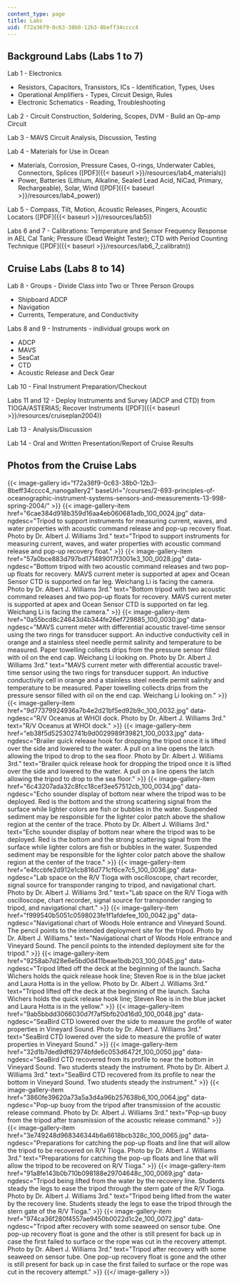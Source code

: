 ```yaml
---
content_type: page
title: Labs
uid: f72a36f9-0c63-38b0-12b3-8beff34cccc4
---
```


Background Labs (Labs 1 to 7)
-----------------------------

Lab 1 - Electronics

*   Resistors, Capacitors, Transistors, ICs - Identification, Types, Uses
*   Operational Amplifiers - Types, Circuit Design, Rules
*   Electronic Schematics - Reading, Troubleshooting

Lab 2 - Circuit Construction, Soldering, Scopes, DVM - Build an Op-amp Circuit

Lab 3 - MAVS Circuit Analysis, Discussion, Testing

Lab 4 - Materials for Use in Ocean

*   Materials, Corrosion, Pressure Cases, O-rings, Underwater Cables, Connectors, Splices ([PDF]({{< baseurl >}}/resources/lab4_materials))
*   Power, Batteries (Lithium, Alkaline, Sealed Lead Acid, NiCad, Primary, Rechargeable), Solar, Wind ([PDF]({{< baseurl >}}/resources/lab4_power))

Lab 5 - Compass, Tilt, Motion, Acoustic Releases, Pingers, Acoustic Locators ([PDF]({{< baseurl >}}/resources/lab5))

Labs 6 and 7 - Calibrations: Temperature and Sensor Frequency Response in AEL Cal Tank; Pressure (Dead Weight Tester); CTD with Period Counting Technique ([PDF]({{< baseurl >}}/resources/lab6_7_calibratn))

Cruise Labs (Labs 8 to 14)
--------------------------

Lab 8 - Groups - Divide Class into Two or Three Person Groups

*   Shipboard ADCP
*   Navigation
*   Currents, Temperature, and Conductivity

Labs 8 and 9 - Instruments - individual groups work on

*   ADCP
*   MAVS
*   SeaCat
*   CTD
*   Acoustic Release and Deck Gear

Lab 10 - Final Instrument Preparation/Checkout

Labs 11 and 12 - Deploy Instruments and Survey (ADCP and CTD) from TIOGA/ASTERIAS; Recover Instruments ([PDF]({{< baseurl >}}/resources/cruiseplan2004))

Lab 13 - Analysis/Discussion

Lab 14 - Oral and Written Presentation/Report of Cruise Results

Photos from the Cruise Labs
---------------------------
{{< image-gallery id="f72a36f9-0c63-38b0-12b3-8beff34cccc4_nanogallery2" baseUrl="/courses/2-693-principles-of-oceanographic-instrument-systems-sensors-and-measurements-13-998-spring-2004/" >}}
{{< image-gallery-item href="6cae384d918b359d16aa4eb060681adb_100_0024.jpg" data-ngdesc="Tripod to support instruments for measuring current, waves, and water properties with acoustic command release and pop-up recovery float. Photo by Dr. Albert J. Williams 3rd." text="Tripod to support instruments for measuring current, waves, and water properties with acoustic command release and pop-up recovery float." >}}
{{< image-gallery-item href="57a0bce883d797bd171489017f3001e3_100_0028.jpg" data-ngdesc="Bottom tripod with two acoustic command releases and two pop-up floats for recovery. MAVS current meter is supported at apex and Ocean Sensor CTD is supported on far leg. Weichang Li is facing the camera. Photo by Dr. Albert J. Williams 3rd." text="Bottom tripod with two acoustic command releases and two pop-up floats for recovery. MAVS current meter is supported at apex and Ocean Sensor CTD is supported on far leg. Weichang Li is facing the camera." >}}
{{< image-gallery-item href="0a55bcd8c24643d4b344fe26ef729885_100_0030.jpg" data-ngdesc="MAVS current meter with differential acoustic travel-time sensor using the two rings for transducer support. An inductive conductivity cell in orange and a stainless steel needle permit salinity and temperature to be measured. Paper towelling collects drips from the pressure sensor filled with oil on the end cap. Weichang Li looking on. Photo by Dr. Albert J. Williams 3rd." text="MAVS current meter with differential acoustic travel-time sensor using the two rings for transducer support. An inductive conductivity cell in orange and a stainless steel needle permit salinity and temperature to be measured. Paper towelling collects drips from the pressure sensor filled with oil on the end cap. Weichang Li looking on." >}}
{{< image-gallery-item href="9d77379924936a7b4e2d21bf5ed92b9c_100_0032.jpg" data-ngdesc="R/V Oceanus at WHOI dock. Photo by Dr. Albert J. Williams 3rd." text="R/V Oceanus at WHOI dock." >}}
{{< image-gallery-item href="eb38f5d525302741b9d0029989f39821_100_0033.jpg" data-ngdesc="Brailer quick release hook for dropping the tripod once it is lifted over the side and lowered to the water. A pull on a line opens the latch allowing the tripod to drop to the sea floor. Photo by Dr. Albert J. Williams 3rd." text="Brailer quick release hook for dropping the tripod once it is lifted over the side and lowered to the water. A pull on a line opens the latch allowing the tripod to drop to the sea floor." >}}
{{< image-gallery-item href="6c43207ada32c8fcc18cef3ee57512cb_100_0034.jpg" data-ngdesc="Echo sounder display of bottom near where the tripod was to be deployed. Red is the bottom and the strong scattering signal from the surface while lighter colors are fish or bubbles in the water. Suspended sediment may be responsible for the lighter color patch above the shallow region at the center of the trace. Photo by Dr. Albert J. Williams 3rd." text="Echo sounder display of bottom near where the tripod was to be deployed. Red is the bottom and the strong scattering signal from the surface while lighter colors are fish or bubbles in the water. Suspended sediment may be responsible for the lighter color patch above the shallow region at the center of the trace." >}}
{{< image-gallery-item href="e4fccbfe2d912e1cb816d771cf6ce7c5_100_0036.jpg" data-ngdesc="Lab space on the R/V Tioga with oscilloscope, chart recorder, signal source for transponder ranging to tripod, and navigational chart. Photo by Dr. Albert J. Williams 3rd." text="Lab space on the R/V Tioga with oscilloscope, chart recorder, signal source for transponder ranging to tripod, and navigational chart." >}}
{{< image-gallery-item href="f999540b5051c0598023fe1f1afdefee_100_0042.jpg" data-ngdesc="Navigational chart of Woods Hole entrance and Vineyard Sound. The pencil points to the intended deployment site for the tripod. Photo by Dr. Albert J. Williams." text="Navigational chart of Woods Hole entrance and Vineyard Sound. The pencil points to the intended deployment site for the tripod." >}}
{{< image-gallery-item href="9258ab7d28e6e5bd0d411beae1bdb203_100_0045.jpg" data-ngdesc="Tripod lifted off the deck at the beginning of the launch. Sacha Wichers holds the quick release hook line; Steven Roe is in the blue jacket and Laura Hotta is in the yellow. Photo by Dr. Albert J. Williams 3rd." text="Tripod lifted off the deck at the beginning of the launch. Sacha Wichers holds the quick release hook line; Steven Roe is in the blue jacket and Laura Hotta is in the yellow." >}}
{{< image-gallery-item href="9ab5bbdd3066030d7f7af5bfb20d16d0_100_0048.jpg" data-ngdesc="SeaBird CTD lowered over the side to measure the profile of water properties in Vineyard Sound. Photo by Dr. Albert J. Williams 3rd." text="SeaBird CTD lowered over the side to measure the profile of water properties in Vineyard Sound." >}}
{{< image-gallery-item href="32d1b7ded9df62974bfde6c053d6472f_100_0050.jpg" data-ngdesc="SeaBird CTD recovered from its profile to near the bottom in Vineyard Sound. Two students steady the instrument. Photo by Dr. Albert J. Williams 3rd." text="SeaBird CTD recovered from its profile to near the bottom in Vineyard Sound. Two students steady the instrument." >}}
{{< image-gallery-item href="3860fe39620a73a5a3d4a96b257638b6_100_0064.jpg" data-ngdesc="Pop-up buoy from the tripod after transmission of the acoustic release command. Photo by Dr. Albert J. Williams 3rd." text="Pop-up buoy from the tripod after transmission of the acoustic release command." >}}
{{< image-gallery-item href="3e749248d968346344b6a6618bcb328c_100_0065.jpg" data-ngdesc="Preparations for catching the pop-up floats and line that will allow the tripod to be recovered on R/V Tioga. Photo by Dr. Albert J. Williams 3rd." text="Preparations for catching the pop-up floats and line that will allow the tripod to be recovered on R/V Tioga." >}}
{{< image-gallery-item href="91a8fe143b0b710b098188e29704648c_100_0069.jpg" data-ngdesc="Tripod being lifted from the water by the recovery line. Students steady the legs to ease the tripod through the stern gate of the R/V Tioga. Photo by Dr. Albert J. Williams 3rd." text="Tripod being lifted from the water by the recovery line. Students steady the legs to ease the tripod through the stern gate of the R/V Tioga." >}}
{{< image-gallery-item href="974ca36f280f4557ae9450b0022d1c2e_100_0072.jpg" data-ngdesc="Tripod after recovery with some seaweed on sensor tube. One pop-up recovery float is gone and the other is still present for back up in case the first failed to surface or the rope was cut in the recovery attempt. Photo by Dr. Albert J. Williams 3rd." text="Tripod after recovery with some seaweed on sensor tube. One pop-up recovery float is gone and the other is still present for back up in case the first failed to surface or the rope was cut in the recovery attempt." >}}
{{</ image-gallery >}}